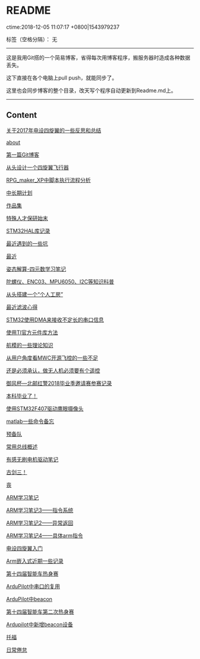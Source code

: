 ﻿# README
ctime:2018-12-05 11:07:17 +0800|1543979237

标签（空格分隔）： 无

---
这是我用Git搭的一个简易博客，省得每次用博客程序，搬服务器时造成各种数据丢失。

这下直接在各个电脑上pull push，就能同步了。

这里也会同步博客的整个目录，改天写个程序自动更新到Readme.md上。

---
## Content
[关于2017年电设四旋翼的一些反思和总结](https://github.com/Ncerzzk/MyBlog/blob/master/关于2017年电设四旋翼的一些反思和总结.md)

[about](https://github.com/Ncerzzk/MyBlog/blob/master/about.md)

[第一篇Git博客](https://github.com/Ncerzzk/MyBlog/blob/master/第一篇Git博客.md)

[从头设计一个四旋翼飞行器](https://github.com/Ncerzzk/MyBlog/blob/master/从头设计一个四旋翼飞行器.md)

[RPG_maker_XP中脚本执行流程分析](https://github.com/Ncerzzk/MyBlog/blob/master/RPG_maker_XP中脚本执行流程分析.md)

[中长期计划](https://github.com/Ncerzzk/MyBlog/blob/master/中长期计划.md)

[作品集](https://github.com/Ncerzzk/MyBlog/blob/master/作品集.md)

[特殊人才保研始末](https://github.com/Ncerzzk/MyBlog/blob/master/特殊人才保研始末.md)

[STM32HAL库记录](https://github.com/Ncerzzk/MyBlog/blob/master/STM32HAL库记录.md)

[最近遇到的一些坑](https://github.com/Ncerzzk/MyBlog/blob/master/最近遇到的一些坑.md)

[最近](https://github.com/Ncerzzk/MyBlog/blob/master/最近.md)

[姿态解算-四元数学习笔记](https://github.com/Ncerzzk/MyBlog/blob/master/姿态解算-四元数学习笔记.md)

[陀螺仪、ENC03、MPU6050、I2C等知识科普](https://github.com/Ncerzzk/MyBlog/blob/master/陀螺仪、ENC03、MPU6050、I2C等知识科普.md)

[从头搭建一个“个人工房”](https://github.com/Ncerzzk/MyBlog/blob/master/从头搭建一个“个人工房”.md)

[最近滤波心得](https://github.com/Ncerzzk/MyBlog/blob/master/最近滤波心得.md)

[STM32使用DMA来接收不定长的串口信息](https://github.com/Ncerzzk/MyBlog/blob/master/STM32使用DMA来接收不定长的串口信息.md)

[使用TI官方元件库方法](https://github.com/Ncerzzk/MyBlog/blob/master/使用TI官方元件库方法.md)

[航模的一些理论知识](https://github.com/Ncerzzk/MyBlog/blob/master/航模的一些理论知识.md)

[从用户角度看MWC开源飞控的一些不足](https://github.com/Ncerzzk/MyBlog/blob/master/从用户角度看MWC开源飞控的一些不足.md)

[还是必须承认，做无人机必须要有个遥控](https://github.com/Ncerzzk/MyBlog/blob/master/还是必须承认，做无人机必须要有个遥控.md)

[御风杯—北邮红警2018毕业季邀请赛参赛记录](https://github.com/Ncerzzk/MyBlog/blob/master/御风杯—北邮红警2018毕业季邀请赛参赛记录.md)

[本科毕业了！](https://github.com/Ncerzzk/MyBlog/blob/master/本科毕业了！.md)

[使用STM32F407驱动鹰眼摄像头](https://github.com/Ncerzzk/MyBlog/blob/master/使用STM32F407驱动鹰眼摄像头.md)

[matlab一些命令备忘](https://github.com/Ncerzzk/MyBlog/blob/master/matlab一些命令备忘.md)

[预备队](https://github.com/Ncerzzk/MyBlog/blob/master/预备队.md)

[常用总线概述](https://github.com/Ncerzzk/MyBlog/blob/master/常用总线概述.md)

[有感无刷电机驱动笔记](https://github.com/Ncerzzk/MyBlog/blob/master/有感无刷电机驱动笔记.md)

[古剑三！](https://github.com/Ncerzzk/MyBlog/blob/master/古剑三！.md)

[丧](https://github.com/Ncerzzk/MyBlog/blob/master/丧.md)

[ARM学习笔记](https://github.com/Ncerzzk/MyBlog/blob/master/ARM学习笔记.md)

[ARM学习笔记3——指令系统](https://github.com/Ncerzzk/MyBlog/blob/master/ARM学习笔记3——指令系统.md)

[ARM学习笔记2——异常返回](https://github.com/Ncerzzk/MyBlog/blob/master/ARM学习笔记2——异常返回.md)

[ARM学习笔记4——具体arm指令](https://github.com/Ncerzzk/MyBlog/blob/master/ARM学习笔记4——具体arm指令.md)

[电设四旋翼入门](https://github.com/Ncerzzk/MyBlog/blob/master/电设四旋翼入门.md)

[Arm嵌入式近期一些记录](https://github.com/Ncerzzk/MyBlog/blob/master/Arm嵌入式近期一些记录.md)

[第十四届智能车热身赛](https://github.com/Ncerzzk/MyBlog/blob/master/第十四届智能车热身赛.md)

[ArduPilot中串口的复用](https://github.com/Ncerzzk/MyBlog/blob/master/ArduPilot中串口的复用.md)

[ArduPilot中beacon](https://github.com/Ncerzzk/MyBlog/blob/master/ArduPilot中beacon.md)

[第十四届智能车第二次热身赛](https://github.com/Ncerzzk/MyBlog/blob/master/第十四届智能车第二次热身赛.md)

[Ardupilot中新增beacon设备](https://github.com/Ncerzzk/MyBlog/blob/master/Ardupilot中新增beacon设备.md)

[托福](https://github.com/Ncerzzk/MyBlog/blob/master/托福.md)

[日常倦怠](https://github.com/Ncerzzk/MyBlog/blob/master/日常倦怠.md)

